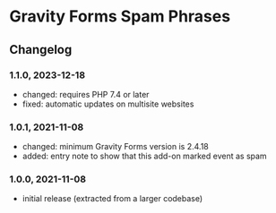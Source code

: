 # Gravity Forms Spam Phrases

## Changelog

### 1.1.0, 2023-12-18

* changed: requires PHP 7.4 or later
* fixed: automatic updates on multisite websites

### 1.0.1, 2021-11-08

* changed: minimum Gravity Forms version is 2.4.18
* added: entry note to show that this add-on marked event as spam

### 1.0.0, 2021-11-08

* initial release (extracted from a larger codebase)
